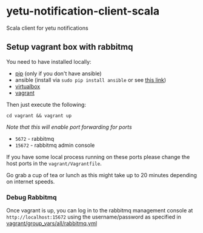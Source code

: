 # yetu-notification-client-scala
Scala client for yetu notifications

## Setup vagrant box with rabbitmq

You need to have installed locally:

* [pip](https://bootstrap.pypa.io/get-pip.py) (only if you don't have ansible)
* ansible (install via `sudo pip install ansible` or see [this link](https://github.com/ansible/ansible))
* [virtualbox](https://www.virtualbox.org/wiki/Downloads)
* [vagrant](https://www.vagrantup.com/)

Then just execute the following:

```
cd vagrant && vagrant up
```

*Note that this will enable port forwarding for ports*
 
 * `5672` - rabbitmq
 * `15672` - rabbitmq admin console
 
If you have some local process running on these ports please change the host ports in the `vagrant/Vagrantfile`.

Go grab a cup of tea or lunch as this might take up to 20 minutes depending on internet speeds.


### Debug Rabbitmq

Once vagrant is up, you can log in to the rabbitmq management console at `http://localhost:15672` using the username/password as specified in [vagrant/group_vars/all/rabbitmq.yml](vagrant/group_vars/all/rabbitmq.yml)

